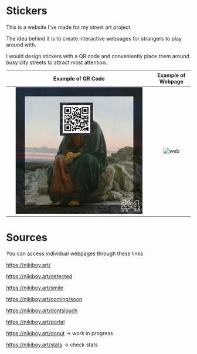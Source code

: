 # Stickers
This is a website I've made for my street art project. 

The idea behind it is to create interactive webpages for strangers to play around with.

I would design stickers with a QR code and conveniently place them around busy city streets to attract most attention.

Example of QR Code         |     Example of Webpage
:-------------------------:|:-------------------------:
<img src="https://github.com/nikitasmelk/stickers/blob/main/_me_/demo_img.jpg" alt="qr" width="90%"/>  |  <img src="https://github.com/nikitasmelk/stickers/blob/main/_me_/demo.gif" alt="web" width="90%"/>


# Sources

You can access individual webpages through these links


https://nikiboy.art/

https://nikiboy.art/detected

https://nikiboy.art/smile

https://nikiboy.art/coming/soon

https://nikiboy.art/dontslouch

https://nikiboy.art/portal

https://nikiboy.art/donut -> work in progress

https://nikiboy.art/stats -> check stats
